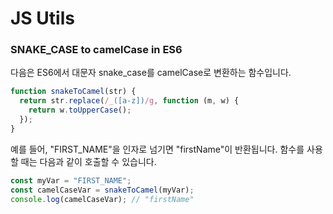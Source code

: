 # JS Utils


### SNAKE_CASE to camelCase in ES6
다음은 ES6에서 대문자 snake_case를 camelCase로 변환하는 함수입니다.

```javascript
function snakeToCamel(str) {
  return str.replace(/_([a-z])/g, function (m, w) {
    return w.toUpperCase();
  });
}
```

예를 들어, "FIRST_NAME"을 인자로 넘기면 "firstName"이 반환됩니다. 함수를 사용할 때는 다음과 같이 호출할 수 있습니다.

```javascript
const myVar = "FIRST_NAME";
const camelCaseVar = snakeToCamel(myVar);
console.log(camelCaseVar); // "firstName"
```